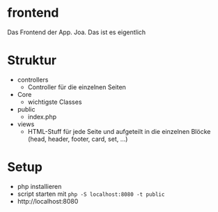 # frontend
Das Frontend der App. Joa. Das ist es eigentlich

##

# Struktur
- controllers
    - Controller für die einzelnen Seiten
- Core 
    - wichtigste Classes
- public
    - index.php
- views
    - HTML-Stuff für jede Seite und aufgeteilt in die einzelnen Blöcke (head, header, footer, card, set, ...)

# Setup
- php installieren
- script starten mit `php -S localhost:8080 -t public`
- http://localhost:8080 